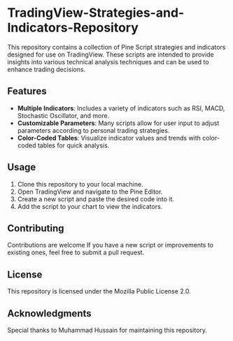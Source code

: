 # TradingView-Strategies-and-Indicators-Repository

This repository contains a collection of Pine Script strategies and indicators designed for use on TradingView. These scripts are intended to provide insights into various technical analysis techniques and can be used to enhance trading decisions.

## Features

- **Multiple Indicators**: Includes a variety of indicators such as RSI, MACD, Stochastic Oscillator, and more.
- **Customizable Parameters**: Many scripts allow for user input to adjust parameters according to personal trading strategies.
- **Color-Coded Tables**: Visualize indicator values and trends with color-coded tables for quick analysis.

## Usage

1. Clone this repository to your local machine.
2. Open TradingView and navigate to the Pine Editor.
3. Create a new script and paste the desired code into it.
4. Add the script to your chart to view the indicators.

## Contributing

Contributions are welcome If you have a new script or improvements to existing ones, feel free to submit a pull request.

## License

This repository is licensed under the Mozilla Public License 2.0.

## Acknowledgments

Special thanks to Muhammad Hussain for maintaining this repository.
